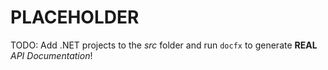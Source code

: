 # PLACEHOLDER

TODO: Add .NET projects to the *src* folder and run `docfx` to generate **REAL** *API Documentation*!